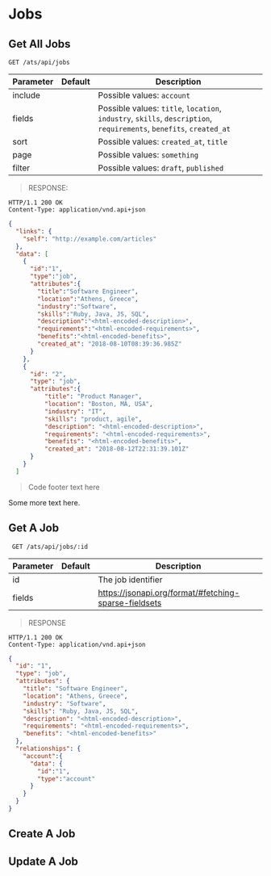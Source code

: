 # Jobs

## Get All Jobs

`GET /ats/api/jobs`

| Parameter | Default | Description                                           |
|-----------|---------|-------------------------------------------------------|
| include   |         | Possible values: `account`         |
| fields    |         | Possible values: `title`, `location`, `industry`, `skills`, `description`, `requirements`, `benefits`, `created_at` |
| sort      |         | Possible values: `created_at`, `title` |
| page      |         | Possible values: `something`       |
| filter    |         | Possible values: `draft`, `published`        |

> RESPONSE:

```
HTTP/1.1 200 OK
Content-Type: application/vnd.api+json
```

```json
{
  "links": {
    "self": "http://example.com/articles"
  },
  "data": [
    {
      "id":"1",
      "type":"job",
      "attributes":{
        "title":"Software Engineer",
        "location":"Athens, Greece",
        "industry":"Software",
        "skills":"Ruby, Java, JS, SQL",
        "description":"<html-encoded-description>",
        "requirements":"<html-encoded-requirements>",
        "benefits":"<html-encoded-benefits>",
        "created_at": "2018-08-10T08:39:36.985Z"
      }
    },
    {
      "id": "2",
      "type": "job",
      "attributes":{
          "title": "Product Manager",
          "location": "Boston, MA, USA",
          "industry": "IT",
          "skills": "product, agile",
          "description": "<html-encoded-description>",
          "requirements": "<html-encoded-requirements>",
          "benefits": "<html-encoded-benefits>",
          "created_at": "2018-08-12T22:31:39.101Z"
      }
    }
  ]
```

> Code footer text here

Some more text here.


## Get A Job

` GET /ats/api/jobs/:id`

| Parameter | Default | Description                                           |
|-----------|---------|-------------------------------------------------------|
| id        |         | The job identifier                                    |
| fields    |         | https://jsonapi.org/format/#fetching-sparse-fieldsets |

> RESPONSE

```
HTTP/1.1 200 OK
Content-Type: application/vnd.api+json
```

```json
{
  "id": "1",
  "type": "job",
  "attributes": {
    "title": "Software Engineer",
    "location": "Athens, Greece",
    "industry": "Software",
    "skills": "Ruby, Java, JS, SQL",
    "description": "<html-encoded-description>",
    "requirements": "<html-encoded-requirements>",
    "benefits": "<html-encoded-benefits>"
  },
  "relationships": {
    "account":{
      "data": {
        "id":"1",
        "type":"account"
      }
    }
  }
}
```

## Create A Job

## Update A Job
